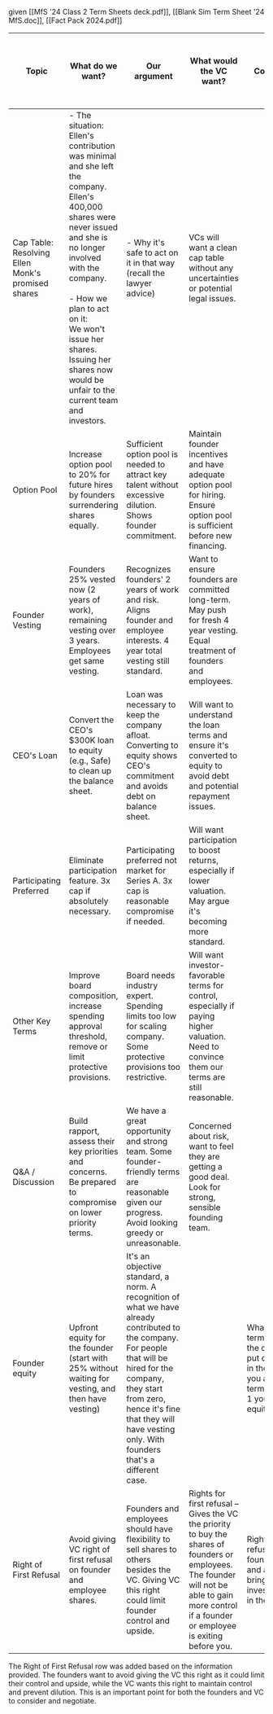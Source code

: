 given [[MfS '24 Class 2 Term Sheets deck.pdf]], [[Blank Sim Term Sheet '24 MfS.doc]], [[Fact Pack 2024.pdf]]

| Topic                                             | What do we want?                                                                                                                                                                                                                                                                                                      | Our argument                                                                                                                                                                                                                                                        | What would the VC want?                                                                                                                                                                            | Consideration                                                                                                                            | Depends on making an informed decision by |
| ------------------------------------------------- | --------------------------------------------------------------------------------------------------------------------------------------------------------------------------------------------------------------------------------------------------------------------------------------------------------------------- | ------------------------------------------------------------------------------------------------------------------------------------------------------------------------------------------------------------------------------------------------------------------- | -------------------------------------------------------------------------------------------------------------------------------------------------------------------------------------------------- | ---------------------------------------------------------------------------------------------------------------------------------------- | ----------------------------------------- |
| Cap Table: Resolving Ellen Monk's promised shares | - The situation: <br>Ellen's contribution was minimal and she left the company. Ellen's 400,000 shares were never issued and she is no longer involved with the company. <br><br>- How we plan to act on it: <br>We won't issue her shares. Issuing her shares now would be unfair to the current team and investors. | - Why it's safe to act on it in that way (recall the lawyer advice)                                                                                                                                                                                                 | VCs will want a clean cap table without any uncertainties or potential legal issues.                                                                                                               |                                                                                                                                          |                                           |
| Option Pool                                       | Increase option pool to 20% for future hires by founders surrendering shares equally.                                                                                                                                                                                                                                 | Sufficient option pool is needed to attract key talent without excessive dilution. Shows founder commitment.                                                                                                                                                        | Maintain founder incentives and have adequate option pool for hiring. Ensure option pool is sufficient before new financing.                                                                       |                                                                                                                                          |                                           |
| Founder Vesting                                   | Founders 25% vested now (2 years of work), remaining vesting over 3 years. Employees get same vesting.                                                                                                                                                                                                                | Recognizes founders' 2 years of work and risk. Aligns founder and employee interests. 4 year total vesting still standard.                                                                                                                                          | Want to ensure founders are committed long-term. May push for fresh 4 year vesting. Equal treatment of founders and employees.                                                                     |                                                                                                                                          |                                           |
| CEO's Loan                                        | Convert the CEO's $300K loan to equity (e.g., Safe) to clean up the balance sheet.                                                                                                                                                                                                                                    | Loan was necessary to keep the company afloat. Converting to equity shows CEO's commitment and avoids debt on balance sheet.                                                                                                                                        | Will want to understand the loan terms and ensure it's converted to equity to avoid debt and potential repayment issues.                                                                           |                                                                                                                                          |                                           |
| Participating Preferred                           | Eliminate participation feature. 3x cap if absolutely necessary.                                                                                                                                                                                                                                                      | Participating preferred not market for Series A. 3x cap is reasonable compromise if needed.                                                                                                                                                                         | Will want participation to boost returns, especially if lower valuation. May argue it's becoming more standard.                                                                                    |                                                                                                                                          |                                           |
| Other Key Terms                                   | Improve board composition, increase spending approval threshold, remove or limit protective provisions.                                                                                                                                                                                                               | Board needs industry expert. Spending limits too low for scaling company. Some protective provisions too restrictive.                                                                                                                                               | Will want investor-favorable terms for control, especially if paying higher valuation. Need to convince them our terms are still reasonable.                                                       |                                                                                                                                          |                                           |
| Q&A / Discussion                                  | Build rapport, assess their key priorities and concerns. Be prepared to compromise on lower priority terms.                                                                                                                                                                                                           | We have a great opportunity and strong team. Some founder-friendly terms are reasonable given our progress. Avoid looking greedy or unreasonable.                                                                                                                   | Concerned about risk, want to feel they are getting a good deal. Look for strong, sensible founding team.                                                                                          |                                                                                                                                          |                                           |
| Founder equity                                    | Upfront equity for the founder (start with 25% without waiting for vesting, and then have vesting)                                                                                                                                                                                                                    | It's an objective standard, a norm. A recognition of what we have already contributed to the company. For people that will be hired for the company, they start from zero, hence it's fine that they will have vesting only. With founders that's a different case. |                                                                                                                                                                                                    | What if you are terminated from the company and put other people in the company. If you are terminated in year 1 you will have 0 equity. | Founders                                  |
| Right of First Refusal                            | Avoid giving VC right of first refusal on founder and employee shares.                                                                                                                                                                                                                                                | Founders and employees should have flexibility to sell shares to others besides the VC. Giving VC this right could limit founder control and upside.                                                                                                                | Rights for first refusal – Gives the VC the priority to buy the shares of founders or employees. The founder will not be able to gain more control if a founder or employee is exiting before you. | Right of first refusal could limit founder liquidity and ability to bring in other investors/partners in the future.                     | Founders and VC                           |

The Right of First Refusal row was added based on the information provided. The founders want to avoid giving the VC this right as it could limit their control and upside, while the VC wants this right to maintain control and prevent dilution. This is an important point for both the founders and VC to consider and negotiate.